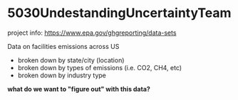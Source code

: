 # 5030UndestandingUncertaintyTeam

project info: https://www.epa.gov/ghgreporting/data-sets

Data on facilities emissions across US 
- broken down by state/city (location)
- broken down by types of emissions (i.e. CO2, CH4, etc)
- broken down by industry type

**what do we want to "figure out" with this data?**
